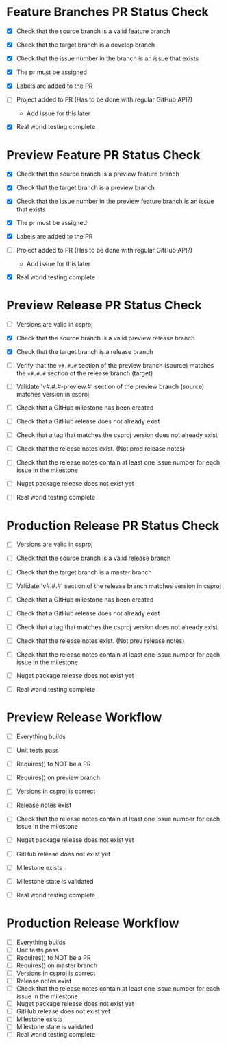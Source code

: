 # Feature Branches PR Status Check

- [x] Check that the source branch is a valid feature branch
- [x] Check that the target branch is a develop branch
- [x] Check that the issue number in the branch is an issue that exists
- [x] The pr must be assigned
- [x] Labels are added to the PR
- [ ] Project added to PR (Has to be done with regular GitHub API?)
  - Add issue for this later
- [x] Real world testing complete



# Preview Feature PR Status Check

- [x] Check that the source branch is a preview feature branch
- [x] Check that the target branch is a preview branch
- [x] Check that the issue number in the preview feature branch is an issue that exists
- [x] The pr must be assigned
- [x] Labels are added to the PR
- [ ] Project added to PR (Has to be done with regular GitHub API?)
  - Add issue for this later
- [x] Real world testing complete


# Preview Release PR Status Check

- [ ] Versions are valid in csproj
- [x] Check that the source branch is a valid preview release branch
- [x] Check that the target branch is a release branch
- [ ] Verify that the `v#.#.#` section of the preview branch (source) matches the `v#.#.#` section of the release branch (target)
- [ ] Validate 'v#.#.#-preview.#' section of the preview branch (source) matches version in csproj
- [ ] Check that a GitHub milestone has been created
- [ ] Check that a GitHub release does not already exist
- [ ] Check that a tag that matches the csproj version does not already exist
- [ ] Check that the release notes exist.  (Not prod release notes)
- [ ] Check that the release notes contain at least one issue number for each issue in the milestone
- [ ] Nuget package release does not exist yet
- [ ] Real world testing complete


# Production Release PR Status Check

- [ ] Versions are valid in csproj
- [ ] Check that the source branch is a valid release branch
- [ ] Check that the target branch is a master branch
- [ ] Validate 'v#.#.#' section of the release branch matches version in csproj
- [ ] Check that a GitHub milestone has been created
- [ ] Check that a GitHub release does not already exist
- [ ] Check that a tag that matches the csproj version does not already exist
- [ ] Check that the release notes exist.  (Not prev release notes)
- [ ] Check that the release notes contain at least one issue number for each issue in the milestone
- [ ] Nuget package release does not exist yet
- [ ] Real world testing complete



# Preview Release Workflow

- [ ] Everything builds
- [ ] Unit tests pass
- [ ] Requires() to NOT be a PR
- [ ] Requires() on preview branch
- [ ] Versions in csproj is correct
- [ ] Release notes exist
- [ ] Check that the release notes contain at least one issue number for each issue in the milestone
- [ ] Nuget package release does not exist yet
- [ ] GitHub release does not exist yet
- [ ] Milestone exists
- [ ] Milestone state is validated
- [ ] Real world testing complete


# Production Release Workflow

- [ ] Everything builds
- [ ] Unit tests pass
- [ ] Requires() to NOT be a PR
- [ ] Requires() on master branch
- [ ] Versions in csproj is correct
- [ ] Release notes exist
- [ ] Check that the release notes contain at least one issue number for each issue in the milestone
- [ ] Nuget package release does not exist yet
- [ ] GitHub release does not exist yet
- [ ] Milestone exists
- [ ] Milestone state is validated
- [ ] Real world testing complete
